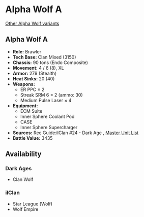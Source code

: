 # Alpha Wolf A 

[Other Alpha Wolf variants](../alpha_wolf.md) 

## Alpha Wolf A 

- **Role:** Brawler 
- **Tech Base:** Clan Mixed (3150) 
- **Chassis:** 90 tons (Endo Composite) 
- **Movement:** 4 / 6 (8), XL 
- **Armor:** 279 (Stealth) 
- **Heat Sinks:** 20 (40) 
- **Weapons:** 
  - ER PPC × 2 
  - Streak SRM 6 × 2 (ammo: 30) 
  - Medium Pulse Laser × 4 
- **Equipment:** 
  - ECM Suite 
  - Inner Sphere Coolant Pod 
  - CASE 
  - Inner Sphere Supercharger 
- **Sources:** Rec Guide:ilClan #24 - Dark Age , [Master Unit List](http://masterunitlist.info/Unit/Details/8441) 
- **Battle Value:** 3435 

## Availability 

### Dark Ages 

- Clan Wolf 

### ilClan 

- Star League (Wolf) 
- Wolf Empire 

